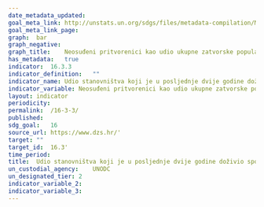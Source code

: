 ```yaml
---	
date_metadata_updated:	
goal_meta_link:	http://unstats.un.org/sdgs/files/metadata-compilation/Metadata-Goal-16.pdf'
goal_meta_link_page:	
graph:	bar
graph_negative:	
graph_title:	Neosuđeni pritvorenici kao udio ukupne zatvorske populacije
has_metadata:	true
indicator:	16.3.3
indicator_definition:	""
indicator_name:	Udio stanovništva koji je u posljednje dvije godine doživio spor i koji je pristupio formalnom ili neformalnom mehanizmu rješavanja sporova, prema vrsti mehanizma
indicator_variable:	Neosuđeni pritvorenici kao udio ukupne zatvorske populacije
layout:	indicator
periodicity:	
permalink:	/16-3-3/
published:	
sdg_goal:	16
source_url:	https://www.dzs.hr/'
target:	""
target_id:	16.3'
time_period:	
title:	Udio stanovništva koji je u posljednje dvije godine doživio spor i koji je pristupio formalnom ili neformalnom mehanizmu rješavanja sporova, prema vrsti mehanizma
un_custodial_agency:	UNODC
un_designated_tier:	2
indicator_variable_2:	
indicator_variable_3:	
---	
```

